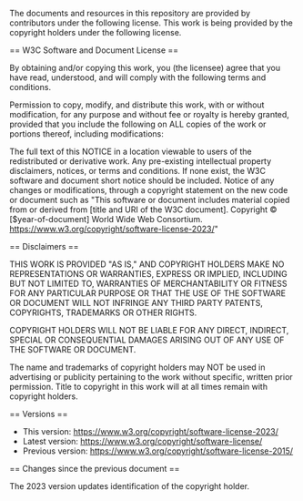 The documents and resources in this repository are provided by contributors
under the following license. This work is being provided by the copyright
holders under the following license.  

== W3C Software and Document License ==

By obtaining and/or copying this work, you (the licensee) agree that you have
read, understood, and will comply with the following terms and conditions.

Permission to copy, modify, and distribute this work, with or without
modification, for any purpose and without fee or royalty is hereby granted,
provided that you include the following on ALL copies of the work or portions
thereof, including modifications:

The full text of this NOTICE in a location viewable to users of the
redistributed or derivative work.  Any pre-existing intellectual property
disclaimers, notices, or terms and conditions. If none exist, the W3C
software and document short notice should be included.  Notice of any
changes or modifications, through a copyright statement on the new code or
document such as "This software or document includes material copied from
or derived from [title and URI of the W3C document]. Copyright ©
[$year-of-document] World Wide Web Consortium.
https://www.w3.org/copyright/software-license-2023/"

== Disclaimers == 

THIS WORK IS PROVIDED "AS IS," AND COPYRIGHT HOLDERS MAKE NO REPRESENTATIONS OR
WARRANTIES, EXPRESS OR IMPLIED, INCLUDING BUT NOT LIMITED TO, WARRANTIES OF
MERCHANTABILITY OR FITNESS FOR ANY PARTICULAR PURPOSE OR THAT THE USE OF THE
SOFTWARE OR DOCUMENT WILL NOT INFRINGE ANY THIRD PARTY PATENTS, COPYRIGHTS,
TRADEMARKS OR OTHER RIGHTS.

COPYRIGHT HOLDERS WILL NOT BE LIABLE FOR ANY DIRECT, INDIRECT, SPECIAL OR
CONSEQUENTIAL DAMAGES ARISING OUT OF ANY USE OF THE SOFTWARE OR DOCUMENT.

The name and trademarks of copyright holders may NOT be used in advertising or
publicity pertaining to the work without specific, written prior permission.
Title to copyright in this work will at all times remain with copyright
holders.  

== Versions ==

- This version: https://www.w3.org/copyright/software-license-2023/ 
- Latest version: https://www.w3.org/copyright/software-license/ 
- Previous version: https://www.w3.org/copyright/software-license-2015/

== Changes since the previous document == 

The 2023 version updates identification of the copyright holder.
